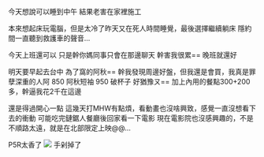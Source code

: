 今天想說可以睡到中午
結果老害在家裡施工

本來想起床玩電腦，但是太冷了昨天又在死人時間睡覺，最後選擇繼續躺床
隱約間一直聽到救護車的聲音...

今天上班還可以
只是幹你媽同事只會在那邊聊天
幹害我很累==
晚班就還好

明天要早起去台中
為了窩的阿秋==
幹我發現周邊好盤，但我還是會買，我真是罪孽深重的人阿
850 阿秋短袖
950 破杯子
好猶豫ㄡ==
加上內用的餐點300+200多，幹逼我花2千在這邊

還是得過開心一點
這幾天打MHW有點煩，看動畫也沒啥興致，感覺一直沒想看下去的衝動
可能吃完鏈鋸人餐廳後回家看一下電影
現在電影院也沒感興趣的，不是不順路太遠，就是在北部限定上映@@...

P5R太香了
![](https://i.imgur.com/jqTdnDl.png)
手剁掉了
<!-- ##{"timestamp":1703290088}## -->
